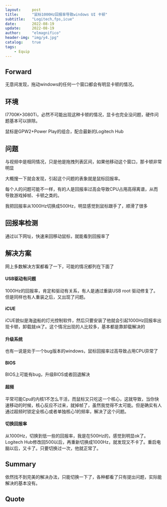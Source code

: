 ```yaml
---
layout:     post
title:      "鼠标1000Hz回报率导致windows UI 卡顿"
subtitle:   "Logitech,fps,icue"
date:       2022-08-19
update:     2022-08-19
author:     "elmagnifico"
header-img: "img/y4.jpg"
catalog:    true
tags:
    - Equip
---
```


## Forward

无意间发现，拖动windows的任何一个窗口都会有明显卡顿的情况。



## 环境

I7700K+3080Ti，必然不可能出现这种卡顿的情况，显卡也完全没问题，硬件问题基本可以排除。

鼠标是GPW2+Power Play的组合，配合最新的Logitech Hub



## 问题



与视频中是相同情况，只是他是拖拽列表区间，如果他移动这个窗口，那卡顿非常明显

大概搜一下就会发现，引起这个问题的表象就是鼠标回报率。

每个人的问题可能不一样，有的人是回报率过高会导致CPU占用高得离谱，从而导致游戏掉帧、卡顿之类的。

我把回报率从1000Hz切换成500Hz，明显感觉到鼠标跟手了，顺滑了很多



## 回报率检测

通过以下网址，快速来回移动鼠标，就能看到回报率了



## 解决方案

网上多数解决方案都看了一下，可能的情况都列在下面了



#### USB驱动有问题

1000Hz的回报率，肯定和驱动有关系，有人是通过重装USB root 驱动修复了。但是同样也有人重装之后，又出现了问题。



#### iCUE

iCUE貌似是海盗船的灯光控制软件，然后只要安装了他就会引起1000Hz回报率出现卡顿，卸载就ok了。这个情况出现的人比较多，基本都是靠卸载解决的



#### 升级系统

也有一说是处于一个bug版本的windows，鼠标回报率过高导致占用CPU异常了



#### BIOS

BIOS上可能有bug，升级BIOS或者回退解决



#### 超频

平常可能Cpu的内核1不怎么干活，而鼠标又只吃这一个核心，这就导致，当你快速移动的时候，核心反应不过来，就掉帧了，虽然我觉得不太可能。但是确实有人通过超频时锁定全核心或者单独核心1的频率，解决了这个问题。



#### 切换回报率

从1000Hz，切换到低一些的回报率，我是在500Hz的，感觉到明显ok了。Logitech Hub修改回500以后，再重新切换成1000Hz，就发现又不卡了。重启电脑以后，又卡了。只要切换过一次，他就正常了。



## Summary

依然找不到完美的解决办法，只能切换一下了，各种都看了只有提出问题，实际能解决的基本没有。



## Quote

> 

